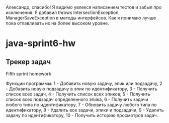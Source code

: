 Александр, спасибо! Я видимо увлекся написанием тестов и забыл про 
исключения. Я добавил throws IntersectionException, 
ManagerSaveException в методы интерфейсов. Как я понимаю лучше 
пока отлавливать их на более высоком уровне.




# java-sprint6-hw
## Трекер задач

Fifth sprint homework

Функции программы:
1 - Добавить новую задачу, эпик или подзадачу,
2 - Добавить новую подзадачу в эпик по идентификатору,
3 - Получить список всех задач,
4 - Получить список всех эпиков,
5 - Получить список всех подзадач определенного эпика,
6 - Получить задачи любого типа по идентификатору,
7 - Обновить задачу любого типа по идентификатору,
8 - Удалить все задачи, эпики и подзадачи,
9 - Удалить задачу по идентификатору,
10 - Получить историю просмотров задач.
